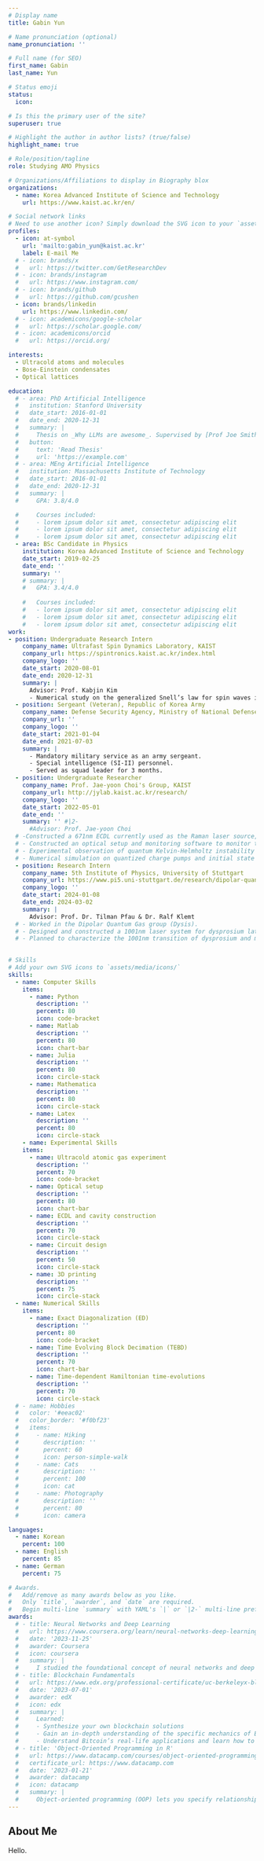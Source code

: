 ```yaml
---
# Display name
title: Gabin Yun

# Name pronunciation (optional)
name_pronunciation: ''

# Full name (for SEO)
first_name: Gabin
last_name: Yun

# Status emoji
status:
  icon: 

# Is this the primary user of the site?
superuser: true

# Highlight the author in author lists? (true/false)
highlight_name: true

# Role/position/tagline
role: Studying AMO Physics

# Organizations/Affiliations to display in Biography blox
organizations:
  - name: Korea Advanced Institute of Science and Technology
    url: https://www.kaist.ac.kr/en/

# Social network links
# Need to use another icon? Simply download the SVG icon to your `assets/media/icons/` folder.
profiles:
  - icon: at-symbol
    url: 'mailto:gabin_yun@kaist.ac.kr'
    label: E-mail Me
  # - icon: brands/x
  #   url: https://twitter.com/GetResearchDev
  # - icon: brands/instagram
  #   url: https://www.instagram.com/
  # - icon: brands/github
  #   url: https://github.com/gcushen
  - icon: brands/linkedin
    url: https://www.linkedin.com/
  # - icon: academicons/google-scholar
  #   url: https://scholar.google.com/
  # - icon: academicons/orcid
  #   url: https://orcid.org/

interests:
  - Ultracold atoms and molecules
  - Bose-Einstein condensates
  - Optical lattices

education:
  # - area: PhD Artificial Intelligence
  #   institution: Stanford University
  #   date_start: 2016-01-01
  #   date_end: 2020-12-31
  #   summary: |
  #     Thesis on _Why LLMs are awesome_. Supervised by [Prof Joe Smith](https://example.com). Presented papers at 5 IEEE conferences with the contributions being published in 2 Springer journals.
  #   button:
  #     text: 'Read Thesis'
  #     url: 'https://example.com'
  # - area: MEng Artificial Intelligence
  #   institution: Massachusetts Institute of Technology
  #   date_start: 2016-01-01
  #   date_end: 2020-12-31
  #   summary: |
  #     GPA: 3.8/4.0

  #     Courses included:
  #     - lorem ipsum dolor sit amet, consectetur adipiscing elit
  #     - lorem ipsum dolor sit amet, consectetur adipiscing elit
  #     - lorem ipsum dolor sit amet, consectetur adipiscing elit
  - area: BSc Candidate in Physics
    institution: Korea Advanced Institute of Science and Technology
    date_start: 2019-02-25
    date_end: ''
    summary: ''
    # summary: |
    #   GPA: 3.4/4.0
      
    #   Courses included:
    #   - lorem ipsum dolor sit amet, consectetur adipiscing elit
    #   - lorem ipsum dolor sit amet, consectetur adipiscing elit
    #   - lorem ipsum dolor sit amet, consectetur adipiscing elit
work:
- position: Undergraduate Research Intern
    company_name: Ultrafast Spin Dynamics Laboratory, KAIST
    company_url: https://spintronics.kaist.ac.kr/index.html
    company_logo: ''
    date_start: 2020-08-01
    date_end: 2020-12-31
    summary: |
      Advisor: Prof. Kabjin Kim
      - Numerical study on the generalized Snell’s law for spin waves in magnetic domains.
  - position: Sergeant (Veteran), Republic of Korea Army
    company_name: Defense Security Agency, Ministry of National Defense
    company_url: ''
    company_logo: ''
    date_start: 2021-01-04
    date_end: 2021-07-03
    summary: |
      - Mandatory military service as an army sergeant.
      - Special intelligence (SI-II) personnel.
      - Served as squad leader for 3 months.
  - position: Undergraduate Researcher
    company_name: Prof. Jae-yoon Choi's Group, KAIST
    company_url: http://jylab.kaist.ac.kr/research/
    company_logo: ''
    date_start: 2022-05-01
    date_end: ''
    summary: '' #|2-
      #Advisor: Prof. Jae-yoon Choi
  # -Constructed a 671nm ECDL currently used as the Raman laser source, and observed 6Li D1 and D2 saturated absorption spectroscopy.
  # - Constructed an optical setup and monitoring software to monitor the atom flux from the oven to the main chamber.
  # - Experimental observation of quantum Kelvin-Helmholtz instability and dynamical generation of fractional skyrmions in spinor Bose-Einstein condensates. (Submitted)
  # - Numerical simulation on quantized charge pumps and initial state preparation in bosonic optical lattice systems. (In progress)
  - position: Research Intern 
    company_name: 5th Institute of Physics, University of Stuttgart
    company_url: https://www.pi5.uni-stuttgart.de/research/dipolar-quantum-gases/
    company_logo: ''
    date_start: 2024-01-08
    date_end: 2024-03-02
    summary: |
      Advisor: Prof. Dr. Tilman Pfau & Dr. Ralf Klemt
  # - Worked in the Dipolar Quantum Gas group (Dysis).
  # - Designed and constructed a 1001nm laser system for dysprosium lattice experiment: Using EOMs, ULE cavity and transger cavity for frequency locking and AOM for fast freqeuncy sweeps.
  # - Planned to characterize the 1001nm transition of dysprosium and measure the excited state lifetime and polarizability.
  

# Skills
# Add your own SVG icons to `assets/media/icons/`
skills:
  - name: Computer Skills
    items:
      - name: Python
        description: ''
        percent: 80
        icon: code-bracket
      - name: Matlab
        description: ''
        percent: 80
        icon: chart-bar
      - name: Julia
        description: ''
        percent: 80
        icon: circle-stack
      - name: Mathematica
        description: ''
        percent: 80
        icon: circle-stack
      - name: Latex
        description: ''
        percent: 80
        icon: circle-stack
    - name: Experimental Skills
    items:
      - name: Ultracold atomic gas experiment
        description: ''
        percent: 70
        icon: code-bracket
      - name: Optical setup
        description: ''
        percent: 80
        icon: chart-bar
      - name: ECDL and cavity construction
        description: ''
        percent: 70
        icon: circle-stack
      - name: Circuit design
        description: ''
        percent: 50
        icon: circle-stack
      - name: 3D printing
        description: ''
        percent: 75
        icon: circle-stack
  - name: Numerical Skills
    items:
      - name: Exact Diagonalization (ED)
        description: ''
        percent: 80
        icon: code-bracket
      - name: Time Evolving Block Decimation (TEBD)
        description: ''
        percent: 70
        icon: chart-bar
      - name: Time-dependent Hamiltonian time-evolutions
        description: ''
        percent: 70
        icon: circle-stack
  # - name: Hobbies
  #   color: '#eeac02'
  #   color_border: '#f0bf23'
  #   items:
  #     - name: Hiking
  #       description: ''
  #       percent: 60
  #       icon: person-simple-walk
  #     - name: Cats
  #       description: ''
  #       percent: 100
  #       icon: cat
  #     - name: Photography
  #       description: ''
  #       percent: 80
  #       icon: camera

languages:
  - name: Korean
    percent: 100
  - name: English
    percent: 85
  - name: German
    percent: 75

# Awards.
#   Add/remove as many awards below as you like.
#   Only `title`, `awarder`, and `date` are required.
#   Begin multi-line `summary` with YAML's `|` or `|2-` multi-line prefix and indent 2 spaces below.
awards:
  # - title: Neural Networks and Deep Learning
  #   url: https://www.coursera.org/learn/neural-networks-deep-learning
  #   date: '2023-11-25'
  #   awarder: Coursera
  #   icon: coursera
  #   summary: |
  #     I studied the foundational concept of neural networks and deep learning. By the end, I was familiar with the significant technological trends driving the rise of deep learning; build, train, and apply fully connected deep neural networks; implement efficient (vectorized) neural networks; identify key parameters in a neural network’s architecture; and apply deep learning to your own applications.
  # - title: Blockchain Fundamentals
  #   url: https://www.edx.org/professional-certificate/uc-berkeleyx-blockchain-fundamentals
  #   date: '2023-07-01'
  #   awarder: edX
  #   icon: edx
  #   summary: |
  #     Learned:
  #     - Synthesize your own blockchain solutions
  #     - Gain an in-depth understanding of the specific mechanics of Bitcoin
  #     - Understand Bitcoin’s real-life applications and learn how to attack and destroy Bitcoin, Ethereum, smart contracts and Dapps, and alternatives to Bitcoin’s Proof-of-Work consensus algorithm
  # - title: 'Object-Oriented Programming in R'
  #   url: https://www.datacamp.com/courses/object-oriented-programming-with-s3-and-r6-in-r
  #   certificate_url: https://www.datacamp.com
  #   date: '2023-01-21'
  #   awarder: datacamp
  #   icon: datacamp
  #   summary: |
  #     Object-oriented programming (OOP) lets you specify relationships between functions and the objects that they can act on, helping you manage complexity in your code. This is an intermediate level course, providing an introduction to OOP, using the S3 and R6 systems. S3 is a great day-to-day R programming tool that simplifies some of the functions that you write. R6 is especially useful for industry-specific analyses, working with web APIs, and building GUIs.
---
```


## About Me

Hello.

